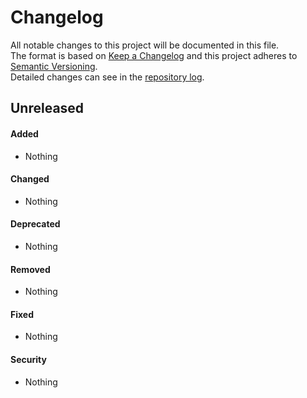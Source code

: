 # Changelog
 
All notable changes to this project will be documented in this file.  
The format is based on [Keep a Changelog](http://keepachangelog.com/en/1.0.0/)
and this project adheres to [Semantic Versioning](http://semver.org/spec/v2.0.0.html).  
Detailed changes can see in the [repository log](https://github.com/mobicms/mobicms-skeleton/commits/).

## Unreleased

#### Added
- Nothing
  
#### Changed
- Nothing

#### Deprecated
- Nothing
  
#### Removed
- Nothing

#### Fixed
- Nothing

#### Security
- Nothing
